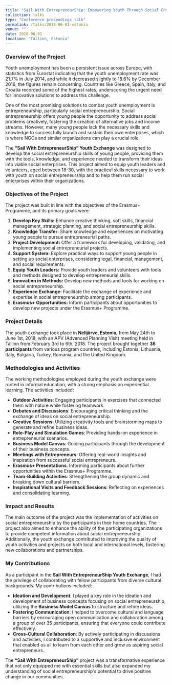 ```yaml
---
title: "Sail With EntrepreneurShip: Empowering Youth Through Social Entrepreneurship"
collection: talks
type: "Conference proceedings talk"
permalink: /talks/2018-06-01-estonia
venue: ""
date: 2018-06-01
location: "Tallinn, Estonia"
---
```


### Overview of the Project

Youth unemployment has been a persistent issue across Europe, with statistics from Eurostat indicating that the youth unemployment rate was 21.7% in July 2014, and while it decreased slightly to 18.6% by December 2016, the figures remain concerning. Countries like Greece, Spain, Italy, and Croatia recorded some of the highest rates, underscoring the urgent need for innovative solutions to address this challenge.

One of the most promising solutions to combat youth unemployment is entrepreneurship, particularly social entrepreneurship. Social entrepreneurship offers young people the opportunity to address social problems creatively, fostering the creation of alternative jobs and income streams. However, many young people lack the necessary skills and knowledge to successfully launch and sustain their own enterprises, which is where NGOs and similar organizations can play a crucial role.

The **“Sail With EntrepreneurShip” Youth Exchange** was designed to develop the social entrepreneurship skills of young people, providing them with the tools, knowledge, and experience needed to transform their ideas into viable social enterprises. This project aimed to equip youth leaders and volunteers, aged between 18-30, with the practical skills necessary to work with youth on social entrepreneurship and to help them run social enterprises within their organizations.

### Objectives of the Project

The project was built in line with the objectives of the Erasmus+ Programme, and its primary goals were:

1. **Develop Key Skills:** Enhance creative thinking, soft skills, financial management, strategic planning, and social entrepreneurship skills.
2. **Knowledge Transfer:** Share knowledge and experiences on motivating young people to pursue entrepreneurial paths.
3. **Project Development:** Offer a framework for developing, validating, and implementing social entrepreneurial projects.
4. **Support System:** Explore practical ways to support young people in setting up social enterprises, considering legal, financial, management, and social requirements.
5. **Equip Youth Leaders:** Provide youth leaders and volunteers with tools and methods designed to develop entrepreneurial skills.
6. **Innovation in Methods:** Develop new methods and tools for working on social entrepreneurship.
7. **Experience Exchange:** Facilitate the exchange of experience and expertise in social entrepreneurship among participants.
8. **Erasmus+ Opportunities:** Inform participants about opportunities to develop new projects under the Erasmus+ Programme.

### Project Details

The youth exchange took place in **Nelijärve, Estonia**, from May 24th to June 1st, 2018, with an APV (Advanced Planning Visit) meeting held in Tallinn from February 3rd to 6th, 2018. The project brought together **36 participants** from various program countries, including Estonia, Lithuania, Italy, Bulgaria, Turkey, Romania, and the United Kingdom.

### Methodologies and Activities

The working methodologies employed during the youth exchange were rooted in informal education, with a strong emphasis on experiential learning. The activities included:

- **Outdoor Activities**: Engaging participants in exercises that connected them with nature while fostering teamwork.
- **Debates and Discussions**: Encouraging critical thinking and the exchange of ideas on social entrepreneurship.
- **Creative Sessions**: Utilizing creativity tools and brainstorming maps to generate and refine business ideas.
- **Role-Play and Simulation Games**: Providing hands-on experience in entrepreneurial scenarios.
- **Business Model Canvas**: Guiding participants through the development of their business concepts.
- **Meetings with Entrepreneurs**: Offering real-world insights and inspiration from successful social entrepreneurs.
- **Erasmus+ Presentations**: Informing participants about further opportunities within the Erasmus+ Programme.
- **Team-Building Activities**: Strengthening the group dynamic and breaking down cultural barriers.
- **Inspirational Visits and Feedback Sessions**: Reflecting on experiences and consolidating learning.

### Impact and Results

The main outcome of the project was the implementation of activities on social entrepreneurship by the participants in their home countries. The project also aimed to enhance the ability of the participating organizations to provide competent information about social entrepreneurship. Additionally, the youth exchange contributed to improving the quality of youth activities and projects on both local and international levels, fostering new collaborations and partnerships.

### My Contributions

As a participant in the **Sail With EntrepreneurShip Youth Exchange**, I had the privilege of collaborating with fellow participants from diverse cultural backgrounds. My contributions included:

- **Ideation and Development**: I played a key role in the ideation and development of business concepts focusing on social entrepreneurship, utilizing the **Business Model Canvas** to structure and refine ideas.
- **Fostering Communication**: I helped to overcome cultural and language barriers by encouraging open communication and collaboration among a group of over 35 participants, ensuring that everyone could contribute effectively.
- **Cross-Cultural Collaboration**: By actively participating in discussions and activities, I contributed to a supportive and inclusive environment that enabled us all to learn from each other and grow as aspiring social entrepreneurs.

The **“Sail With EntrepreneurShip”** project was a transformative experience that not only equipped me with essential skills but also expanded my understanding of social entrepreneurship's potential to drive positive change in our communities.